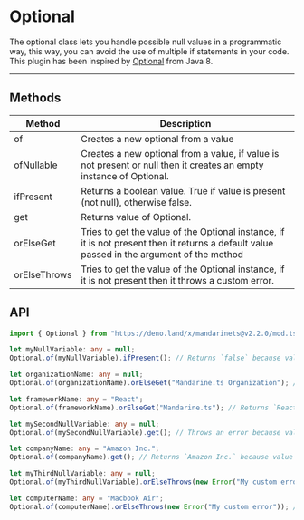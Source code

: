 # Optional

The optional class lets you handle possible null values in a programmatic way, this way, you can avoid the use of multiple if statements in your code. This plugin has been inspired by [Optional](https://docs.oracle.com/javase/8/docs/api/java/util/Optional.html) from Java 8.

------

## Methods

| Method | Description |
| ------ | ----------- |
| of | Creates a new optional from a value
| ofNullable | Creates a new optional from a value, if value is not present or null then it creates an empty instance of Optional.
| ifPresent | Returns a boolean value. True if value is present (not null), otherwise false.
| get | Returns value of Optional.
| orElseGet | Tries to get the value of the Optional instance, if it is not present then it returns a default value passed in the argument of the method
| orElseThrows | Tries to get the value of the Optional instance, if it is not present then it throws a custom error.

## API

```typescript
import { Optional } from "https://deno.land/x/mandarinets@v2.2.0/mod.ts";

let myNullVariable: any = null;
Optional.of(myNullVariable).ifPresent(); // Returns `false` because value is null.

let organizationName: any = null;
Optional.of(organizationName).orElseGet("Mandarine.ts Organization"); // Returns `Mandarine.ts Organization` because value is null.

let frameworkName: any = "React";
Optional.of(frameworkName).orElseGet("Mandarine.ts"); // Returns `React` bacause value **is not** null;

let mySecondNullVariable: any = null;
Optional.of(mySecondNullVariable).get(); // Throws an error because value is not present/is null.

let companyName: any = "Amazon Inc.";
Optional.of(companyName).get(); // Returns `Amazon Inc.` because value is present.

let myThirdNullVariable: any = null;
Optional.of(myThirdNullVariable).orElseThrows(new Error("My custom error")); // Throws `Error: My custom error` because value is null.

let computerName: any = "Macbook Air";
Optional.of(computerName).orElseThrows(new Error("My custom error")); // Returns `Macbook Air` because value is present/ **not null**.

```

